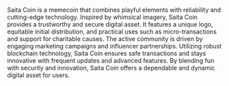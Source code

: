 Saita Coin is a memecoin that combines playful elements with reliability and cutting-edge technology. Inspired by whimsical imagery, Saita Coin provides a trustworthy and secure digital asset. It features a unique logo, equitable initial distribution, and practical uses such as micro-transactions and support for charitable causes. The active community is driven by engaging marketing campaigns and influencer partnerships. Utilizing robust blockchain technology, Saita Coin ensures safe transactions and stays innovative with frequent updates and advanced features. By blending fun with security and innovation, Saita Coin offers a dependable and dynamic digital asset for users.
